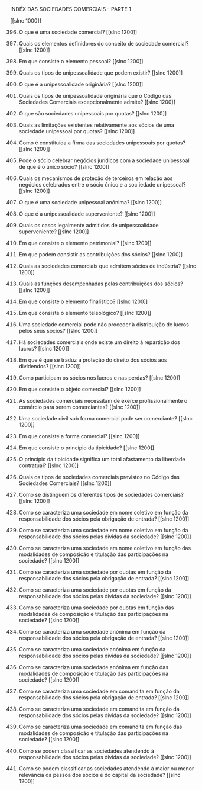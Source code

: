 INDÉX DAS SOCIEDADES COMERCIAIS - PARTE 1

[[slnc 1000]]

396. O que  é uma  sociedade comercial?
[[slnc 1200]]


397. Quais  os elementos  definidores  do conceito de sociedade comercial?
[[slnc 1200]]


398. Em  que  consiste o elemento  pessoal?
[[slnc 1200]]


399. Quais  os tipos de unipessoalidade  que  podem  existir?
[[slnc 1200]]


400. O que  é a unipessoalidade  originária?
[[slnc 1200]]


401.  Quais  os  tipos  de  unipessoalidade  originária  que  o  Código  das  Sociedades Comerciais excepcionalmente  admite?
[[slnc 1200]]


402. O que  são sociedades unipessoais  por  quotas?
[[slnc 1200]]


403.  Quais  as  limitações  existentes  relativamente  aos  sócios  de  uma  sociedade unipessoal  por  quotas?
[[slnc 1200]]


404. Como  é constituída a firma  das sociedades unipessoais  por  quotas?
[[slnc 1200]]


405.  Pode  o  sócio  celebrar  negócios  jurídicos  com a sociedade unipessoal de que é o único sócio?
[[slnc 1200]]


406.  Quais  os  mecanismos  de  proteção  de  terceiros  em  relação  aos  negócios celebrados  entre o sócio único e a soc iedade unipessoal?
[[slnc 1200]]


407.  O que é uma  sociedade unipessoal  anónima?
[[slnc 1200]]


408.  O que é a unipessoalidade  superveniente?
[[slnc 1200]]


409.  Quais  os casos legalmente  admitidos  de unipessoalidade  superveniente?
[[slnc 1200]]


410.  Em  que consiste o elemento  patrimonial?
[[slnc 1200]]


411.  Em  que podem  consistir  as contribuições dos sócios?
[[slnc 1200]]


412.  Quais  as sociedades comerciais  que admitem  sócios de indústria?
[[slnc 1200]]


413.  Quais  as funções desempenhadas  pelas contribuições  dos sócios?
[[slnc 1200]]


414.  Em  que consiste o elemento  finalístico?
[[slnc 1200]]


415.  Em  que consiste o elemento  teleológico?
[[slnc 1200]]


416.  Uma  sociedade  comercial  pode  não  proceder  à  distribuição  de lucros pelos seus sócios?
[[slnc 1200]]


417.  Há sociedades comerciais  onde existe um  direito  à repartição dos lucros?
[[slnc 1200]]


418.  Em  que é que se traduz a proteção do direito dos sócios aos dividendos?
[[slnc 1200]]


419.  Como  participam  os sócios nos lucros e nas perdas?
[[slnc 1200]]


420.  Em  que consiste o objeto comercial?
[[slnc 1200]]


421.  As  sociedades  comerciais  necessitam  de  exerce  profissionalmente  o  comércio para  serem  comerciantes?
[[slnc 1200]]


422.  Uma  sociedade civil sob forma  comercial  pode ser  comerciante?
[[slnc 1200]]


423.  Em  que consiste a forma comercial?
[[slnc 1200]]


424.  Em  que consiste o princípio  da tipicidade?
[[slnc 1200]]


425.  O  princípio  da  tipicidade  significa  um  total  afastamento  da  liberdade contratual?
[[slnc 1200]]


426.  Quais  os  tipos  de  sociedades  comerciais  previstos  no  Código  das  Sociedades Comerciais?
[[slnc 1200]]


427.  Como  se distinguem  os diferentes tipos de sociedades comerciais?
[[slnc 1200]]


428.  Como  se  caracteriza  uma  sociedade  em  nome  coletivo  em  função  da responsabilidade  dos sócios pela obrigação  de entrada?
[[slnc 1200]]


429.  Como  se  caracteriza  uma  sociedade  em  nome  coletivo  em  função  da responsabilidade  dos sócios pelas dívidas  da sociedade?
[[slnc 1200]]


430.  Como  se  caracteriza  uma  sociedade  em  nome  coletivo  em  função  das modalidades  de composição  e titulação das participações na sociedade?
[[slnc 1200]]


431.  Como  se  caracteriza  uma  sociedade  por  quotas  em  função   da  responsabilidade dos sócios pela obrigação  de entrada?
[[slnc 1200]]


432.  Como  se  caracteriza  uma  sociedade  por  quotas  em  função  da  responsabilidade dos sócios pelas dívidas  da sociedade?
[[slnc 1200]]


433.  Como  se  caracteriza  uma  sociedade  por  quotas  em  função  das  modalidades  de composição  e titulação das participações na sociedade?
[[slnc 1200]]


434.  Como  se  caracteriza  uma  sociedade  anónima  em  função  da  responsabilidade dos sócios pela obrigação  de entrada?
[[slnc 1200]]


435.  Como  se  caracteriza  uma  sociedade  anónima  em  função  da  responsabilidade dos sócios pelas dívidas  da sociedade?
[[slnc 1200]]


436.  Como  se  caracteriza  uma  sociedade  anónima  em  função  das  modalidades  de composição  e titulação das participações na sociedade?
[[slnc 1200]]


437.  Como  se  caracteriza  uma  sociedade  em  comandita  em função da responsabilidade  dos sócios pela obrigação  de entrada?
[[slnc 1200]]


438.  Como  se  caracteriza  uma  sociedade  em  comandita  em função da responsabilidade  dos sócios pelas dívidas  da sociedade?
[[slnc 1200]]


439. Como  se  caracteriza  uma  sociedade  em  comandita  em  função  das  modalidades de composição  e titulação das participações na sociedade?
[[slnc 1200]]


440.  Como  se  podem  classificar  as  sociedades  atendendo  à  responsabilidade  dos sócios pelas dívidas  da sociedade?
[[slnc 1200]]


441.  Como  se  podem  classificar  as  sociedades  atendendo  à  maior  ou  menor relevância  da pessoa dos sócios e do capital da sociedade?
[[slnc 1200]]

